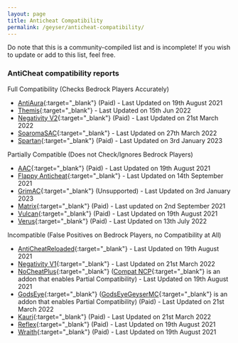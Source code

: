 ```yaml
---
layout: page
title: Anticheat Compatibility
permalink: /geyser/anticheat-compatibility/
---
```


Do note that this is a community-compiled list and is incomplete! If you wish to update or add to this list, feel free.

### AntiCheat compatibility reports

Full Compatibility (Checks Bedrock Players Accurately)

- [AntiAura](https://www.spigotmc.org/resources/1368/){:target="_blank"} (Paid) - Last Updated on 19th August 2021
- [Themis](https://www.spigotmc.org/resources/90766/){:target="_blank"} - Last Updated on 15th Jun 2022
- [Negativity V2](https://www.spigotmc.org/resources/86874/){:target="_blank"} (Paid) - Last Updated on 21st March 2022
- [SoaromaSAC](https://www.spigotmc.org/resources/87702/){:target="_blank"} - Last Updated on 27th March 2022
- [Spartan](https://www.spigotmc.org/resources/25638/){:target="_blank"} (Paid) - Last Updated on 3rd January 2023


Partially Compatible (Does not Check/Ignores Bedrock Players)

- [AAC](https://www.spigotmc.org/resources/6442/){:target="_blank"} (Paid) - Last Updated on 19th August 2021
- [Flappy Anticheat](https://www.spigotmc.org/resources/92180/){:target="_blank"} - Last Updated on 14th September 2021
- [GrimAC](https://www.spigotmc.org/resources/99923/){:target="_blank"} (Unsupported) - Last Updated on 3rd January 2023
- [Matrix](https://matrix.rip/){:target="_blank"} (Paid) - Last updated on 2nd September 2021
- [Vulcan](https://www.spigotmc.org/resources/83626/){:target="_blank"} (Paid) - Last Updated on 19th August 2021
- [Verus](https://verus.ac){:target="_blank"} (Paid) - Last Updated on 13th July 2022

Incompatible (False Positives on Bedrock Players, no Compatibility at All)

- [AntiCheatReloaded](https://www.spigotmc.org/resources/23799/){:target="_blank"} - Last Updated on 19th August 2021
- [Negativity V1](https://www.spigotmc.org/resources/48399/){:target="_blank"} - Last Updated on 21st March 2022
- [NoCheatPlus](https://ci.codemc.io/job/Updated-NoCheatPlus/job/Updated-NoCheatPlus/){:target="_blank"} ([Compat NCP](https://github.com/Updated-NoCheatPlus/CompatNoCheatPlus/){:target="_blank"} is an addon that enables Partial Compatibility) - Last Updated on 19th August 2021
- [GodsEye](https://www.spigotmc.org/resources/69595/){:target="_blank"} ([GodsEyeGeyserMC](https://github.com/TheDejavu/GodsEyeGeyserMC/releases){:target="_blank"} is an addon that enables Partial Compatibility) (Paid) - Last Updated on 21st March 2022
- [Kauri](https://www.spigotmc.org/resources/53721/){:target="_blank"} (Paid) - Last Updated on 21st March 2022
- [Reflex](https://www.spigotmc.org/resources/21122/){:target="_blank"} (Paid) - Last Updated on 19th August 2021
- [Wraith](https://www.spigotmc.org/resources/66887/){:target="_blank"} (Paid) - Last Updated on 19th August 2021
